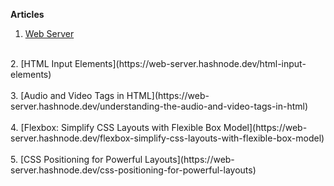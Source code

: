 **Articles**

1. [Web Server](https://web-server.hashnode.dev/web-server)<br/>
<br/>
2. [HTML Input Elements](https://web-server.hashnode.dev/html-input-elements)<br/>
<br/>
3. [Audio and Video Tags in HTML](https://web-server.hashnode.dev/understanding-the-audio-and-video-tags-in-html)<br/>
<br/>
4. [Flexbox: Simplify CSS Layouts with Flexible Box Model](https://web-server.hashnode.dev/flexbox-simplify-css-layouts-with-flexible-box-model)<br/>
<br/>
5. [CSS Positioning for Powerful Layouts](https://web-server.hashnode.dev/css-positioning-for-powerful-layouts)<br/>
<br/>
 
